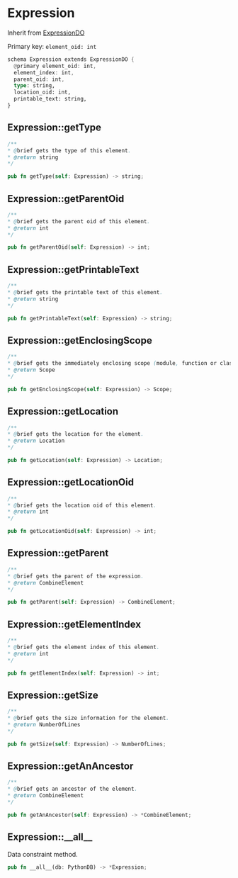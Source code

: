# Expression

Inherit from [ExpressionDO](./ExpressionDO.md)

Primary key: `element_oid: int`

```rust
schema Expression extends ExpressionDO {
  @primary element_oid: int,
  element_index: int,
  parent_oid: int,
  type: string,
  location_oid: int,
  printable_text: string,
}
```
## Expression::getType

```java
/**
* @brief gets the type of this element.
* @return string
*/
```
```rust
pub fn getType(self: Expression) -> string;
```
## Expression::getParentOid

```java
/**
* @brief gets the parent oid of this element.
* @return int
*/
```
```rust
pub fn getParentOid(self: Expression) -> int;
```
## Expression::getPrintableText

```java
/**
* @brief gets the printable text of this element.
* @return string
*/
```
```rust
pub fn getPrintableText(self: Expression) -> string;
```
## Expression::getEnclosingScope

```java
/**
* @brief gets the immediately enclosing scope (module, function or class) whose body contains this statement.
* @return Scope 
*/
```
```rust
pub fn getEnclosingScope(self: Expression) -> Scope;
```
## Expression::getLocation

```java
/**
* @brief gets the location for the element.
* @return Location
*/
```
```rust
pub fn getLocation(self: Expression) -> Location;
```
## Expression::getLocationOid

```java
/**
* @brief gets the location oid of this element.
* @return int
*/
```
```rust
pub fn getLocationOid(self: Expression) -> int;
```
## Expression::getParent

```java
/**
* @brief gets the parent of the expression.
* @return CombineElement 
*/
```
```rust
pub fn getParent(self: Expression) -> CombineElement;
```
## Expression::getElementIndex

```java
/**
* @brief gets the element index of this element.
* @return int
*/
```
```rust
pub fn getElementIndex(self: Expression) -> int;
```
## Expression::getSize

```java
/**
* @brief gets the size information for the element.
* @return NumberOfLines
*/
```
```rust
pub fn getSize(self: Expression) -> NumberOfLines;
```
## Expression::getAnAncestor

```java
/**
* @brief gets an ancestor of the element.
* @return CombineElement 
*/
```
```rust
pub fn getAnAncestor(self: Expression) -> *CombineElement;
```
## Expression::\_\_all\_\_

Data constraint method.

```rust
pub fn __all__(db: PythonDB) -> *Expression;
```
